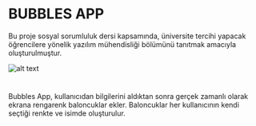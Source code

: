 # BUBBLES APP
Bu proje sosyal sorumluluk dersi kapsamında, üniversite tercihi yapacak öğrencilere yönelik yazılım mühendisliği bölümünü tanıtmak amacıyla oluşturulmuştur.

![alt text](https://i.hizliresim.com/odoOY9.png)


# 
Bubbles App, kullanıcıdan bilgilerini aldıktan sonra gerçek zamanlı olarak ekrana rengarenk baloncuklar ekler. Baloncuklar her kullanıcının kendi seçtiği renkte ve isimde oluşturulur.
